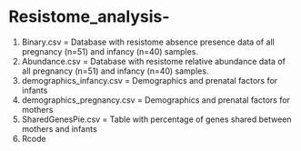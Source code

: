 # Resistome_analysis-
1) Binary.csv = Database with resistome absence presence data of all pregnancy (n=51) and infancy (n=40) samples. 
2) Abundance.csv = Database with resistome relative abundance data of all pregnancy (n=51) and infancy (n=40) samples. 
3) demographics_infancy.csv = Demographics and prenatal factors for infants
4) demographics_pregnancy.csv = Demographics and prenatal factors for mothers
5) SharedGenesPie.csv = Table with percentage of genes shared between mothers and infants
6) Rcode

